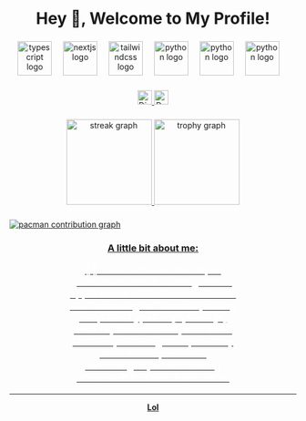 <h1 align="center">Hey 👋, Welcome to My Profile!</h1>

### 

<div align="center">
  <!-- Tecnologias que você usa -->
  <img src="https://skillicons.dev/icons?i=ts" height="60" alt="typescript logo" />
  <img width="12" />
  <img src="https://skillicons.dev/icons?i=php" height="60" alt="nextjs logo" />
  <img width="12" />
  <img src="https://skillicons.dev/icons?i=tailwind" height="60" alt="tailwindcss logo" />
  <img width="12" />
  <img src="https://skillicons.dev/icons?i=py" height="60" alt="python logo" />
  <img width="12" />
  <img src="https://skillicons.dev/icons?i=react" height="60" alt="python logo" />
  <img width="12" />
  <img src="https://skillicons.dev/icons?i=java" height="60" alt="python logo" />
  <img width="12" />
</div>

### 

<div align="center">
  <!-- Links para redes sociais -->
  <a href="https://discord.com/users/pawsbny_" target="_blank">
    <img src="https://img.shields.io/static/v1?message=Discord&logo=discord&label=&color=7289DA&logoColor=white&style=for-the-badge" height="25" alt="Discord" />
  <a href="https://dev.to/mateusjesus" target="_blank">
    <img src="https://img.shields.io/static/v1?message=Dev.to&logo=dev.to&label=&color=0A0A0A&logoColor=white&style=for-the-badge" height="25" alt="Dev.to" />
</div>

###

<div align="center">
  <!-- Streak stats e Trophy -->
  <img src="https://streak-stats.demolab.com?user=mateusjesus&locale=en&mode=daily&theme=dracula&hide_border=false&border_radius=5&order=3" height="150" alt="streak graph" />
  <img src="https://github-profile-trophy.vercel.app?username=mateusjesus&theme=dracula&column=-1&row=1&margin-w=8&margin-h=8&no-bg=false&no-frame=false&order=4" height="150" alt="trophy graph" />
</div>

###

<picture>
  <source media="(prefers-color-scheme: dark)" srcset="https://raw.githubusercontent.com/mateusjesus/mateusjesus/output/pacman-contribution-graph-dark.svg">
  <source media="(prefers-color-scheme: light)" srcset="https://raw.githubusercontent.com/mateusjesus/mateusjesus/output/pacman-contribution-graph.svg">
  <img alt="pacman contribution graph" src="https://raw.githubusercontent.com/mateusjesus/mateusjesus/output/pacman-contribution-graph.svg">
</picture>

###

<h3 align="center">A little bit about me:</h3>

<div align="center">
  <p style="color: white; font-size: 18px; width: 60%; text-align: center;">
    👨‍💻 I'm a software developer passionate about building robust applications with a focus on back-end technologies.  
    Currently diving deep into <strong>TypeScript, Next.js, NestJS, TailwindCSS, and AWS</strong>.  
    I'm always looking to improve my skills and explore new technologies, while creating efficient and scalable solutions.
  </p>
</div>

---

<p align="center">
  <strong>Lol</strong>
</p>
